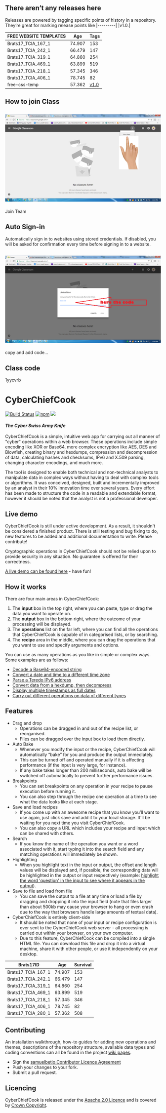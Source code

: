 ## There aren’t any releases here
Releases are powered by tagging specific points of history in a repository. They’re great for marking release points like |---------|
|v1.0.|

|FREE WEBSITE TEMPLATES|Age|Tags|
|---------|---|--------|
|Brats17_TCIA_167_1|74.907|153|
|Brats17_TCIA_242_1|66.479|147|
|Brats17_TCIA_319_1|64.860|254|
|Brats17_TCIA_469_1|63.899|519|
|Brats17_TCIA_218_1|57.345|346|
|Brats17_TCIA_406_1|78.745|82|
|free-css-temp|57.362|[v1.0](https://github.com/websitebloger/free-css-temp/releases/tag/v1.0)|

## How to join Class
## ![join team](doc/join%20team.png?raw=true)
Join Team
## Auto Sign-in
Automatically sign in to websites using stored credentials. If disabled, you will be asked for confirmation every time before signing in to a website.
## ![How to join Class](doc/Class%20code.png?raw=true)
copy and add code...
## Class code
1yycvrb

# CyberChiefCook

[![Build Status](https://travis-ci.org/samuelbetio/CyberChiefCook.svg?branch=master)](https://travis-ci.org/samuelbetio/CyberChiefCook)
[![npm](https://badge.fury.io/js/CyberChiefCook.svg)](https://www.npmjs.com/package/CyberChiefCook)
![](https://reposs.herokuapp.com/?path=samuelbetio/CyberChiefCook&color=brightgreen)

#### *The Cyber Swiss Army Knife*

CyberChiefCook is a simple, intuitive web app for carrying out all manner of "cyber" operations within a web browser. These operations include simple encoding like XOR or Base64, more complex encryption like AES, DES and Blowfish, creating binary and hexdumps, compression and decompression of data, calculating hashes and checksums, IPv6 and X.509 parsing, changing character encodings, and much more.

The tool is designed to enable both technical and non-technical analysts to manipulate data in complex ways without having to deal with complex tools or algorithms. It was conceived, designed, built and incrementally improved by an analyst in their 10% innovation time over several years. Every effort has been made to structure the code in a readable and extendable format, however it should be noted that the analyst is not a professional developer.

## Live demo

CyberChiefCook is still under active development. As a result, it shouldn't be considered a finished product. There is still testing and bug fixing to do, new features to be added and additional documentation to write. Please contribute!

Cryptographic operations in CyberChiefCook should not be relied upon to provide security in any situation. No guarantee is offered for their correctness.

[A live demo can be found here][1] - have fun!


## How it works

There are four main areas in CyberChiefCook:

 1. The **input** box in the top right, where you can paste, type or drag the data you want to operate on.
 2. The **output** box in the bottom right, where the outcome of your processing will be displayed.
 3. The **operations** list on the far left, where you can find all the operations that CyberChiefCook is capable of in categorised lists, or by searching.
 4. The **recipe** area in the middle, where you can drag the operations that you want to use and specify arguments and options.

You can use as many operations as you like in simple or complex ways. Some examples are as follows:

 - [Decode a Base64-encoded string][2]
 - [Convert a date and time to a different time zone][3]
 - [Parse a Teredo IPv6 address][4]
 - [Convert data from a hexdump, then decompress][5]
 - [Display multiple timestamps as full dates][6]
 - [Carry out different operations on data of different types][7]


## Features

 - Drag and drop
     - Operations can be dragged in and out of the recipe list, or reorganised.
     - Files can be dragged over the input box to load them directly.
 - Auto Bake
     - Whenever you modify the input or the recipe, CyberChiefCook will automatically “bake” for you and produce the output immediately.
     - This can be turned off and operated manually if it is affecting performance (if the input is very large, for instance).
     - If any bake takes longer than 200 milliseconds, auto bake will be switched off automatically to prevent further performance issues.
 - Breakpoints
     - You can set breakpoints on any operation in your recipe to pause execution before running it.
     - You can also step through the recipe one operation at a time to see what the data looks like at each stage.
 - Save and load recipes
     - If you come up with an awesome recipe that you know you’ll want to use again, just click save and add it to your local storage. It'll be waiting for you next time you visit CyberChiefCook.
     - You can also copy a URL which includes your recipe and input which can be shared with others.
 - Search
     - If you know the name of the operation you want or a word associated with it, start typing it into the search field and any matching operations will immediately be shown.
 - Highlighting
     - When you highlight text in the input or output, the offset and length values will be displayed and, if possible, the corresponding data will be highlighted in the output or input respectively (example: [highlight the word 'question' in the input to see where it appears in the output][8]).
 - Save to file and load from file
     - You can save the output to a file at any time or load a file by dragging and dropping it into the input field (note that files larger than about 500kb may cause your browser to hang or even crash due to the way that browsers handle large amounts of textual data).
 - CyberChiefCook is entirely client-side
     - It should be noted that none of your input or recipe configuration is ever sent to the CyberChiefCook web server - all processing is carried out within your browser, on your own computer.
     - Due to this feature, CyberChiefCook can be compiled into a single HTML file. You can download this file and drop it into a virtual machine, share it with other people, or use it independently on your desktop.


|Brats17ID|Age|Survival|
|---------|---|--------|
|Brats17_TCIA_167_1|74.907|153|
|Brats17_TCIA_242_1|66.479|147|
|Brats17_TCIA_319_1|64.860|254|
|Brats17_TCIA_469_1|63.899|519|
|Brats17_TCIA_218_1|57.345|346|
|Brats17_TCIA_406_1|78.745|82|
|Brats17_TCIA_280_1|57.362|508|


## Contributing

An installation walkthrough, how-to guides for adding new operations and themes, descriptions of the repository structure, available data types and coding conventions can all be found in the project [wiki pages](https://github.com/samuelbetio/CyberChiefCook/wiki).

 - Sign the [samuelbetio Contributor Licence Agreement](https://github.com/samuelbetio/Gaffer/wiki/samuelbetio-OSS-Contributor-License-Agreement-V1.0)
 - Push your changes to your fork.
 - Submit a pull request.


## Licencing

CyberChiefCook is released under the [Apache 2.0 Licence](https://www.apache.org/licenses/LICENSE-2.0) and is covered by [Crown Copyright](https://www.nationalarchives.gov.uk/information-management/re-using-public-sector-information/copyright-and-re-use/crown-copyright/).


  [1]: https://samuelbetio.github.io/CyberChiefCook
  [2]: https://samuelbetio.github.io/CyberChiefCook/#recipe=From_Base64('A-Za-z0-9%2B/%3D',true)&input=VTI4Z2JHOXVaeUJoYm1RZ2RHaGhibXR6SUdadmNpQmhiR3dnZEdobElHWnBjMmd1
  [3]: https://samuelbetio.github.io/CyberChiefCook/#recipe=Translate_DateTime_Format('Standard%20date%20and%20time','DD/MM/YYYY%20HH:mm:ss','UTC','dddd%20Do%20MMMM%20YYYY%20HH:mm:ss%20Z%20z','Australia/Queensland')&input=MTUvMDYvMjAxNSAyMDo0NTowMA
  [4]: https://samuelbetio.github.io/CyberChiefCook/#recipe=Parse_IPv6_address()&input=MjAwMTowMDAwOjQxMzY6ZTM3ODo4MDAwOjYzYmY6M2ZmZjpmZGQy
  [5]: https://samuelbetio.github.io/CyberChiefCook/#recipe=From_Hexdump()Gunzip()&input=MDAwMDAwMDAgIDFmIDhiIDA4IDAwIDEyIGJjIGYzIDU3IDAwIGZmIDBkIGM3IGMxIDA5IDAwIDIwICB8Li4uLi6881cu/y7HwS4uIHwKMDAwMDAwMTAgIDA4IDA1IGQwIDU1IGZlIDA0IDJkIGQzIDA0IDFmIGNhIDhjIDQ0IDIxIDViIGZmICB8Li7QVf4uLdMuLsouRCFb/3wKMDAwMDAwMjAgIDYwIGM3IGQ3IDAzIDE2IGJlIDQwIDFmIDc4IDRhIDNmIDA5IDg5IDBiIDlhIDdkICB8YMfXLi6%2BQC54Sj8uLi4ufXwKMDAwMDAwMzAgIDRlIGM4IDRlIDZkIDA1IDFlIDAxIDhiIDRjIDI0IDAwIDAwIDAwICAgICAgICAgICB8TshObS4uLi5MJC4uLnw
  [6]: https://samuelbetio.github.io/CyberChiefCook/#recipe=Fork('%5C%5Cn','%5C%5Cn',false)From_UNIX_Timestamp('Seconds%20(s)')&input=OTc4MzQ2ODAwCjEwMTI2NTEyMDAKMTA0NjY5NjQwMAoxMDgxMDg3MjAwCjExMTUzMDUyMDAKMTE0OTYwOTYwMA
  [7]: https://samuelbetio.github.io/CyberChiefCook/#recipe=Fork('%5C%5Cn','%5C%5Cn',false)Conditional_Jump('1',2,10)To_Hex('Space')Return()To_Base64('A-Za-z0-9%2B/%3D')&input=U29tZSBkYXRhIHdpdGggYSAxIGluIGl0ClNvbWUgZGF0YSB3aXRoIGEgMiBpbiBpdA
  [8]: https://samuelbetio.github.io/CyberChiefCook/#recipe=XOR(%7B'option':'Hex','string':'3a'%7D,'',false)To_Hexdump(16,false,false)&input=VGhlIGFuc3dlciB0byB0aGUgdWx0aW1hdGUgcXVlc3Rpb24gb2YgbGlmZSwgdGhlIFVuaXZlcnNlLCBhbmQgZXZlcnl0aGluZyBpcyA0Mi4
